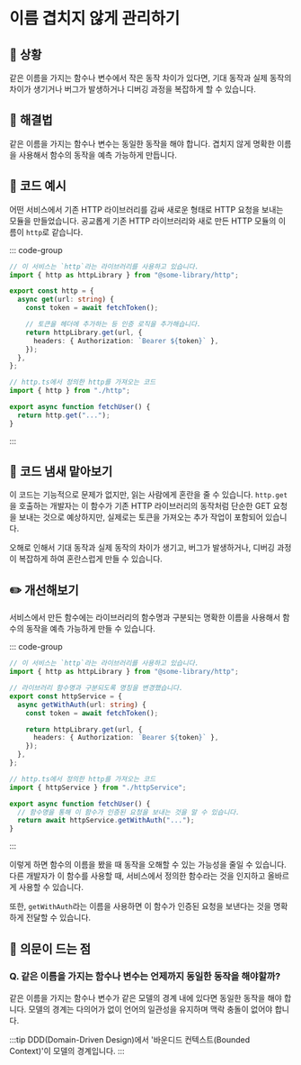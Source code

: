 # 이름 겹치지 않게 관리하기

<div style="margin-top: 16px">
  <Badge type="info" text="좋은 코드의 기준" />
  <Badge type="info" text="예측 가능성" />
</div>

## 🔔 상황

같은 이름을 가지는 함수나 변수에서 작은 동작 차이가 있다면, 기대 동작과 실제 동작의 차이가 생기거나 버그가 발생하거나 디버깅 과정을 복잡하게 할 수 있습니다.

## 🎳 해결법

같은 이름을 가지는 함수나 변수는 동일한 동작을 해야 합니다. 겹치지 않게 명확한 이름을 사용해서 함수의 동작을 예측 가능하게 만듭니다.

## 📝 코드 예시

어떤 서비스에서 기존 HTTP 라이브러리를 감싸 새로운 형태로 HTTP 요청을 보내는 모듈을 만들었습니다. 공교롭게 기존 HTTP 라이브러리와 새로 만든 HTTP 모듈의 이름이 `http`로 같습니다.

::: code-group

```typescript [http.ts]
// 이 서비스는 `http`라는 라이브러리를 사용하고 있습니다.
import { http as httpLibrary } from "@some-library/http";

export const http = {
  async get(url: string) {
    const token = await fetchToken();

    // 토큰을 헤더에 추가하는 등 인증 로직을 추가해습니다.
    return httpLibrary.get(url, {
      headers: { Authorization: `Bearer ${token}` },
    });
  },
};
```

```typescript [fetchUser.ts]
// http.ts에서 정의한 http를 가져오는 코드
import { http } from "./http";

export async function fetchUser() {
  return http.get("...");
}
```

:::

## 👃 코드 냄새 맡아보기

이 코드는 기능적으로 문제가 없지만, 읽는 사람에게 혼란을 줄 수 있습니다. `http.get`을 호출하는 개발자는 이 함수가 기존 HTTP 라이브러리의 동작처럼 단순한 GET 요청을 보내는 것으로 예상하지만, 실제로는 토큰을 가져오는 추가 작업이 포함되어 있습니다.

오해로 인해서 기대 동작과 실제 동작의 차이가 생기고, 버그가 발생하거나, 디버깅 과정이 복잡하게 하여 혼란스럽게 만들 수 있습니다.

## ✏️ 개선해보기

서비스에서 만든 함수에는 라이브러리의 함수명과 구분되는 명확한 이름을 사용해서 함수의 동작을 예측 가능하게 만들 수 있습니다.

::: code-group

```typescript [httpService.ts]
// 이 서비스는 `http`라는 라이브러리를 사용하고 있습니다.
import { http as httpLibrary } from "@some-library/http";

// 라이브러리 함수명과 구분되도록 명칭을 변경했습니다.
export const httpService = {
  async getWithAuth(url: string) {
    const token = await fetchToken();

    return httpLibrary.get(url, {
      headers: { Authorization: `Bearer ${token}` },
    });
  },
};
```

```typescript [fetchUser.ts]
// http.ts에서 정의한 http를 가져오는 코드
import { httpService } from "./httpService";

export async function fetchUser() {
  // 함수명을 통해 이 함수가 인증된 요청을 보내는 것을 알 수 있습니다.
  return await httpService.getWithAuth("...");
}
```

:::

이렇게 하면 함수의 이름을 봤을 때 동작을 오해할 수 있는 가능성을 줄일 수 있습니다. 다른 개발자가 이 함수를 사용할 때, 서비스에서 정의한 함수라는 것을 인지하고 올바르게 사용할 수 있습니다.

또한, `getWithAuth`라는 이름을 사용하면 이 함수가 인증된 요청을 보낸다는 것을 명확하게 전달할 수 있습니다.

## 🤔 의문이 드는 점

### Q. 같은 이름을 가지는 함수나 변수는 언제까지 동일한 동작을 해야할까?

같은 이름을 가지는 함수나 변수가 같은 모델의 경계 내에 있다면 동일한 동작을 해야 합니다. 모델의 경계는 다의어가 없이 언어의 일관성을 유지하며 맥락 충돌이 없어야 합니다.

:::tip
DDD(Domain-Driven Design)에서 '바운디드 컨텍스트(Bounded Context)'이 모델의 경계입니다.
:::
